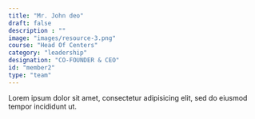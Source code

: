 ```yaml
---
title: "Mr. John deo"
draft: false
description : ""
image: "images/resource-3.png"
course: "Head Of Centers"
category: "leadership"
designation: "CO-FOUNDER & CEO"
id: "member2"
type: "team"
---
```


Lorem ipsum dolor sit amet, consectetur adipisicing elit, sed do eiusmod tempor incididunt ut.
